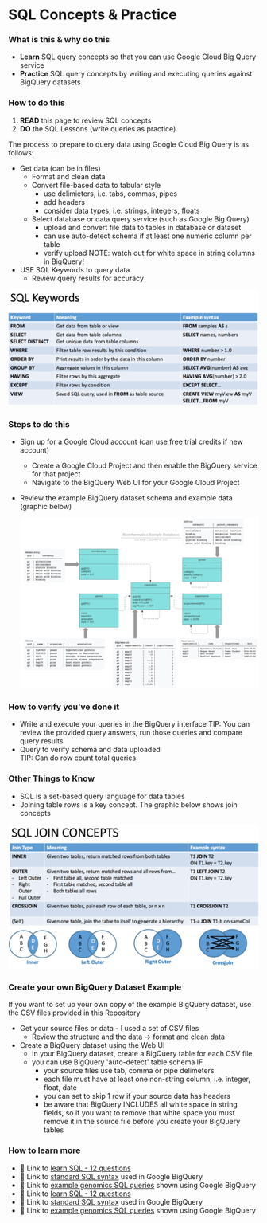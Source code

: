 # SQL Concepts & Practice 

### What is this & why do this
 - **Learn** SQL query concepts so that you can use Google Cloud Big Query service 
 - **Practice** SQL query concepts by writing and executing queries against BigQuery datasets

### How to do this
1. **READ** this page to review SQL concepts
2. **DO** the SQL Lessons (write queries as practice)  

The process to prepare to query data using Google Cloud Big Query is as follows:
 - Get data (can be in files)
    - Format and clean data
    - Convert file-based data to tabular style 
      - use delimieters, i.e. tabs, commas, pipes
      - add headers
      - consider data types, i.e. strings, integers, floats
    - Select database or data query service (such as Google Big Query)
      - upload and convert file data to tables in database or dataset
      - can use auto-detect schema if at least one numeric column per table
      - verify upload NOTE: watch out for white space in string columns in BigQuery!
 - USE SQL Keywords to query data
    - Review query results for accuracy


 [![SQL Keywords](/1_Files_&_Data/SQL-concept-graphics/keywords.png)]()


### Steps to do this
- Sign up for a Google Cloud account (can use free trial credits if new account)
  - Create a Google Cloud Project and then enable the BigQuery service for that project
  - Navigate to the BigQuery Web UI for your Google Cloud Project
- Review the example BigQuery dataset schema and example data (graphic below)

  [![SQL Keywords](/1_Files_&_Data/SQL-concept-graphics/sql-data-model.png)]()

### How to verify you've done it
 - Write and execute your queries in the BigQuery interface
  TIP: You can review the provided query answers, run those queries and compare query results
 - Query to verify schema and data uploaded  
  TIP: Can do row count total queries



### Other Things to Know
 - SQL is a set-based query language for data tables 
 - Joining table rows is a key concept. The graphic below shows join concepts

[![SQL Keywords](/1_Files_&_Data/SQL-concept-graphics/joins.png)]()

### Create your own BigQuery Dataset Example

 If you want to set up your own copy of the example BigQuery dataset, use the CSV files provided in this Repository
  - Get your source files or data - I used a set of CSV files
    - Review the structure and the data -> format and clean data
  - Create a BigQuery dataset using the Web UI
    - In your BigQuery dataset, create a BigQuery table for each CSV file 
    - you can use BigQuery 'auto-detect' table schema IF
      - your source files use tab, comma or pipe delimeters 
      - each file must have at least one non-string column, i.e. integer, float, date
      - you can set to skip 1 row if your source data has headers
      - be aware that BigQuery INCLUDES all white space in string fields, so if you want to remove that white space you must remove it in the source file before you create your BigQuery tables


### How to learn more
 - 📘 Link to [learn SQL - 12 questions](https://en.wikibooks.org/wiki/Data_Management_in_Bioinformatics/SQL_Exercises)
 - 📘 Link to [standard SQL syntax](https://cloud.google.com/bigquery/docs/reference/standard-sql/query-syntax) used in Google BigQuery  
  - 📘 Link to [example genomics SQL queries](https://codelabs.developers.google.com/codelabs/genomics-vcfbq/#4) shown using Google BigQuery
 - 📘 Link to [learn SQL - 12 questions](https://en.wikibooks.org/wiki/Data_Management_in_Bioinformatics/SQL_Exercises)
 - 📘 Link to [standard SQL syntax](https://cloud.google.com/bigquery/docs/reference/standard-sql/query-syntax) used in Google BigQuery  
  - 📘 Link to [example genomics SQL queries](https://codelabs.developers.google.com/codelabs/genomics-vcfbq/#4) shown using Google BigQuery 
 
 